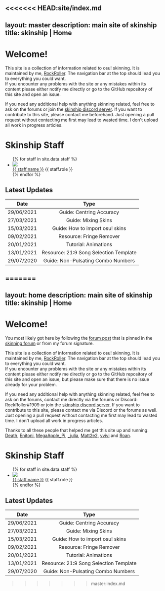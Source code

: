 <<<<<<< HEAD:site/index.md
---
layout: master
description: main site of skinship
title: skinship | Home
---

# Welcome!

This site is a collection of information related to osu! skinning. It is maintained by me, [RockRoller](https://osu.ppy.sh/users/8388854). The navigation bar at the top should lead you to everything you could want.<br>
If you encounter any problems with the site or any mistakes within its content please either notify me directly or go to the GitHub repository of this site and open an issue.

If you need any additional help with anything skinning related, feel free to ask on the forums or join the [skinship discord server](https://discord.skinship.xyz/).
If you want to contribute to this site, please contact me beforehand. Just opening a pull request without contacting me first may lead to wasted time. I don't upload all work in progress articles.

# Skinship Staff

<ul class="staff-grid">
  {% for staff in site.data.staff %}
    <li class="staff-item">
        <img class="avatar" src="https://a.ppy.sh/{{ staff.id }}">
        <div class="staff-description">
            <a href="https://osu.ppy.sh/users/{{ staff.id }}" class="name">{{ staff.name }}</a>
            <span class="role">{{ staff.role }}</span>
        </div>
    </li>
  {% endfor %}
</ul>

## Latest Updates

| Date       |                  Type                  |
| ---------- | :------------------------------------: |
| 29/06/2021 |        Guide: Centring Accuracy        |
| 27/03/2021 |          Guide: Mixing Skins           |
| 15/03/2021 |    Guide: How to import osu! skins     |
| 09/02/2021 |        Resource: Fringe Remover        |
| 20/01/2021 |          Tutorial: Animations          |
| 13/01/2021 | Resource: 21:9 Song Selection Template |
| 29/07/2020 |   Guide: Non-Pulsating Combo Numbers   |
=======
---
layout: home
description: main site of skinship
title: skinship | Home
---

# Welcome!

You most likely got here by following the [forum post](https://osu.ppy.sh/community/forums/topics/881367) that is pinned in the [skinning forum](https://osu.ppy.sh/community/forums/15) or from my forum signature.

This site is a collection of information related to osu! skinning. It is maintained by me, [RockRoller](https://osu.ppy.sh/users/8388854). The navigation bar at the top should lead you to everything you could want.<br>
If you encounter any problems with the site or any mistakes within its content please either notify me directly or go to the GitHub repository of this site and open an issue, but please make sure that there is no issue already for your problem.

If you need any additional help with anything skinning related, feel free to ask on the forums, contact me directly via the forums or Discord: RockRoller#1909 or join the [skinship discord server](https://discord.skinship.xyz/).
If you want to contribute to this site, please contact me via Discord or the forums as well. Just opening a pull request without contacting me first may lead to wasted time. I don't upload all work in progress articles.

Thanks to all these people that helped me get this site up and running:<br>
[Death](https://osu.ppy.sh/users/3242450), [Enitoni](https://osu.ppy.sh/users/9118958), [MegaApple_Pi](https://osu.ppy.sh/users/2148208), [\_julia](https://osu.ppy.sh/users/11909549), [Matt2e2](https://osu.ppy.sh/users/12144912), [vvivi](https://osu.ppy.sh/users/10432755) and [Roan](https://osu.ppy.sh/users/8214639).

# Skinship Staff

<ul class="staff-grid">
  {% for staff in site.data.staff %}
    <li class="staff-item">
        <img class="avatar" src="https://a.ppy.sh/{{ staff.id }}">
        <div class="staff-description">
            <a href="https://osu.ppy.sh/users/{{ staff.id }}" class="name">{{ staff.name }}</a>
            <span class="role">{{ staff.role }}</span>
        </div>
    </li>
  {% endfor %}
</ul>

## Latest Updates

| Date       |                  Type                  |
| ---------- | :------------------------------------: |
| 29/06/2021 |        Guide: Centring Accuracy        |
| 27/03/2021 |          Guide: Mixing Skins           |
| 15/03/2021 |    Guide: How to import osu! skins     |
| 09/02/2021 |        Resource: Fringe Remover        |
| 20/01/2021 |          Tutorial: Animations          |
| 13/01/2021 | Resource: 21:9 Song Selection Template |
| 29/07/2020 |   Guide: Non-Pulsating Combo Numbers   |
>>>>>>> master:index.md
